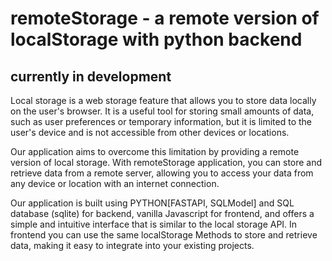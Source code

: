 # remoteStorage - a remote version of localStorage with python backend

## currently in development

Local storage is a web storage feature that allows you to store data locally on the user's browser. It is a useful tool for storing small amounts of data, such as user preferences or temporary information, but it is limited to the user's device and is not accessible from other devices or locations.

Our application aims to overcome this limitation by providing a remote version of local storage. With remoteStorage application, you can store and retrieve data from a remote server, allowing you to access your data from any device or location with an internet connection. 

Our application is built using PYTHON[FASTAPI, SQLModel] and SQL database (sqlite) for backend, vanilla Javascript for frontend, and offers a simple and intuitive interface that is similar to the local storage API. In frontend you can use the same localStorage Methods to store and retrieve data, making it easy to integrate into your existing projects.